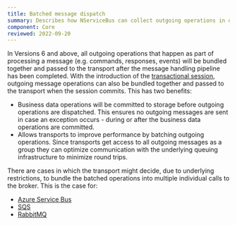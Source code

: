 ```yaml
---
title: Batched message dispatch
summary: Describes how NServiceBus can collect outgoing operations in order to dispatch them more efficiently.
component: Core
reviewed: 2022-09-20
---
```


In Versions 6 and above, all outgoing operations that happen as part of processing a message (e.g. commands, responses, events) will be bundled together and passed to the transport after the message handling pipeline has been completed. With the introduction of the [transactional session](/nservicebus/transactional-session), outgoing message operations can also be bundled together and passed to the transport when the session commits. This has two benefits:

 * Business data operations will be committed to storage before outgoing operations are dispatched. This ensures no outgoing messages are sent in case an exception occurs - during or after the business data operations are committed.
 * Allows transports to improve performance by batching outgoing operations. Since transports get access to all outgoing messages as a group they can optimize communication with the underlying queuing infrastructure to minimize round trips.

There are cases in which the transport might decide, due to underlying restrictions, to bundle the batched operations into multiple individual calls to the broker. 
This is the case for:
- [Azure Service Bus](/transports/azure-service-bus)
- [SQS](/transports/sqs)
- [RabbitMQ](/transports/rabbitmq)